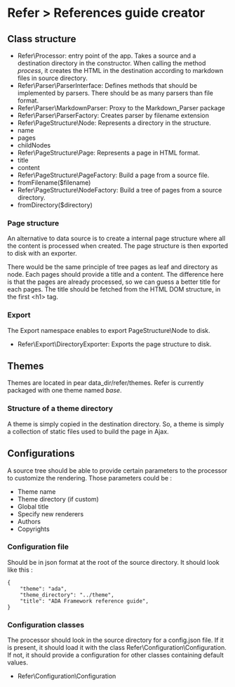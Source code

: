 # Refer > References guide creator

## Class structure

 * Refer\Processor: entry point of the app. Takes a source and a destination directory in the constructor. When calling the method _process_, it creates the HTML in the destination according to markdown files in source directory.
 * Refer\Parser\ParserInterface: Defines methods that should be implemented by parsers. There should be as many parsers than file format.
 * Refer\Parser\MarkdownParser: Proxy to the Markdown\_Parser package
 * Refer\Parser\ParserFactory: Creates parser by filename extension
 * Refer\PageStructure\Node: Represents a directory in the structure.
  * name
  * pages
  * childNodes
 * Refer\PageStructure\Page: Represents a page in HTML format.
  * title
  * content
 * Refer\PageStructure\PageFactory: Build a page from a source file.
  * fromFilename($filename)
 * Refer\PageStructure\NodeFactory: Build a tree of pages from a source directory.
  * fromDirectory($directory)

### Page structure

An alternative to data source is to create a internal page structure where all the content is processed when created. The page structure is then exported to disk with an exporter.

There would be the same principle of tree pages as leaf and directory as node. Each pages should provide a title and a content. The difference here is that the pages are already processed, so we can guess a better title for each pages. The title should be fetched from the HTML DOM structure, in the first &lt;h1&gt; tag.

### Export

The Export namespace enables to export PageStructure\Node to disk.

 * Refer\Export\DirectoryExporter: Exports the page structure to disk.

## Themes

Themes are located in pear data\_dir/refer/themes. Refer is currently packaged with one theme named _base_.

### Structure of a theme directory

A theme is simply copied in the destination directory. So, a theme is simply a collection of static files used to build the page in Ajax.

## Configurations

A source tree should be able to provide certain parameters to the processor to customize the rendering. Those parameters could be :

 * Theme name
 * Theme directory (if custom)
 * Global title
 * Specify new renderers
 * Authors
 * Copyrights

### Configuration file

Should be in json format at the root of the source directory. It should look like this :

    {
    	"theme": "ada",
    	"theme_directory": "../theme",
    	"title": "ADA Framework reference guide",
    }

### Configuration classes

The processor should look in the source directory for a config.json file. If it is present, it should load it with the class Refer\Configuration\Configuration. If not, it should provide a configuration for other classes containing default values.

 * Refer\Configuration\Configuration
